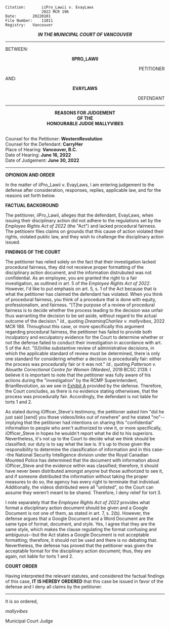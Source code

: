 	Citation:       iiPro_Lawii v. EvayLaws
                	2022 MCR 196
	Date:		20220101
	File Number:	11011
	Registry:	Vancouver

<p align="center"><b><i>
				IN THE MUNICIPAL COURT OF VANCOUVER
</b></i>

---

BETWEEN:
<p align="center"><b>		IIPRO_LAWII			</b>
<p align="right">		PETITIONER
<p>				AND:
<p align="center"><b>		EVAYLAWS			</b>
<p align="right">		DEFENDANT

---
	
<p align="center"><b>		
				REASONS FOR JUDGEMENT
<br>				OF THE
<br>				HONOURABLE JUDGE MALLYVIBES

</b>

<br>				Counsel for the Petitioner: **WesternRevolution**
<br>				Counsel for the Defendant: **CarryHer**
<br>				Place of Hearing: **Vancouver, B.C.**
<br>				Date of Hearing: **June 16, 2022**
<br>				Date of Judgement: **June 30, 2022**

---

**OPIONION AND ORDER**

In the matter of iiPro_Lawii v. EvayLaws, I am entering judgement to the defense after consideration, responses, replies, applicable law, and for the reasons set forth below.

**FACTUAL BACKGROUND**
	
The petitioner, iiPro_Lawii, alleges that the defendant, EvayLaws, when issuing their disciplinary action did not adhere to the regulations set by the _Employee Rights Act of 2022_ (the "Act") and lacked procedural fairness. The petitioenr files claims on grounds that this cause of action violated their rights, violated public law, and they wish to challenge the disciplinary action issued. 
	
**FINDINGS OF THE COURT**
	
The petitioner has relied solely on the fact that their investigation lacked procedural fairness, they did not receieve proper formatting of the disciplinary action document, and the information distrubuted was not confidential. As an employee, you are granted the right to a fair investigation, as outlined in art. 5 of the _Employee Rights Act of 2022_. However, I'd like to put emphasis on art. 5, s. 1 of the Act because that is what the petitioner has claimed the defendant has violated. When you think of procedural fairness, you think of a procedure that is done with equity, professionalism, and fairness. "[T]he purpose of a review of procedural fairness is to decide whether the process leading to the decision was unfair thus warranting the decision to be set aside, without regard to the actual outcome of the decision." _Id_., quoting _DreaminqCharliee v. mallyvibes_, 2022 MCR 188. Throughout this case, or more specifically this argument regarding procedural fairness, the petitioner has failed to provide both inculpatory and exculpatory evidence for the Court to determine whether or not the defense failed to conduct their investigation in accordance with art. 5 of the Act. "[U]nlike substantive review of administrative decisions, in which the applicable standard of review must be determined, there is only one standard for considering whether a decision is procedurally fair: either the process was procedurally fair or it was not." _Id_., quoting _Patterson v. Alouette Correctional Centre for Women (Warden)_, 2019 BCSC 2139. I believe it is important to note that the petitioner was fully aware of his actions during the "investigation" by the RCMP Superintendent, BrianRevolution, as we see in [Exhibit A](https://cdn.discordapp.com/attachments/925167365459685406/989861532517167134/ii_1.png) provided by the defense. Therefore, the Court concludes, as there is no evidence stating otherwiswe, that the process was procedurally fair. Accordingly, the defendant is not liable for torts 1 and 2.

As stated during iOfficer_Steve's testimony, the petitioner asked him "did he just said [send] you those videos/links out of nowhere" and he stated "no"--implying that the petitioner had intentions on sharing this "confidential" information to people who aren't authorized to view it, or more specifically, iOfficer_Steve in hopes he wouldn't report what he did to his superiors. Nevertheless, it's not up to the Court to decide what we think should be classified; our duty is to say what the law is. It's up to those given the responsibility to determine the classification of information and in this case--the National Security Intelligence division under the Royal Canadian Mounted Police has determined that the document with information about iOfficer_Steve and the evidence within was classified; therefore, it should have never been distributed amongst anyone but those authorized to see it, and if someone distributed the information without taking the proper measures to do so, the agency has every right to terminate that individual. Additionally, the videos distributed were all "unlisted", so the Court can assume they weren't meant to be shared. Therefore, I deny relief for tort 3.

I note separately that the _Employee Rights Act of 2022_ provides what format a disciplinary action document should be given and a Google Document is not one of them, as stated in art. 7, s. 2(b). However, the defense argues that a Google Document and a Word Document are the same type of format, document, and style. Yes, I agree that they are the same style, which makes the clause regulating the format confusing and ambiguous--but the Act states a Google Document is not acceptable formatting; therefore, it should not be used and there is no debating that. Nevertheless, the defense has proved that the petitioner was given the acceptable format for the disciplinary action document; thus, they are again, not liable for torts 1 and 2.
	
**COURT ORDER**
	
Having interpreted the relevant statutes, and considered the factual findings of this case, **IT IS HEREBY ORDERED** that this case be issued in favor of the defense and I deny all claims by the petitioner.
	
---

It is so ordered,
	
*mallyvibes*
	
Municipal Court Judge
